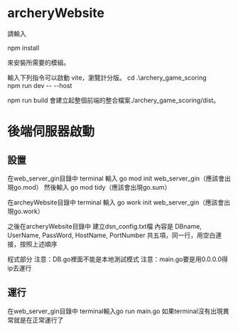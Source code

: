 # archeryWebsite

請輸入

npm install

來安裝所需要的模組。

輸入下列指令可以啟動 vite，瀏覽計分版。
cd .\archery_game_scoring\
npm run dev -- --host

npm run build 會建立起整個前端的整合檔案./archery_game_scoring/dist。

# 後端伺服器啟動
## 設置
在web_server_gin目錄中
terminal 輸入 go mod init web_server_gin（應該會出現go.mod）
然後輸入 go mod tidy（應該會出現go.sum）

在archeyWebsite目錄中
terminal 輸入 go work init web_server_gin（應該會出現go.work）

之後在archeryWebsite目錄中
建立dsn_config.txt檔
內容是 DBname, UserName, PassWord, HostName, PortNumber 
共五項，同一行，用空白連接，按照上述順序

程式部分
注意：DB.go裡面不能是本地測試模式
注意：main.go要是用0.0.0.0得ip去運行

## 運行
在web_server_gin目錄中
terminal輸入go run main.go
如果terminal沒有出現異常就是在正常運行了